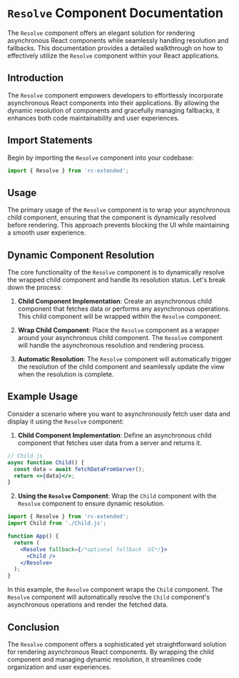# `Resolve` Component Documentation

The `Resolve` component offers an elegant solution for rendering asynchronous React components while seamlessly handling resolution and fallbacks. This documentation provides a detailed walkthrough on how to effectively utilize the `Resolve` component within your React applications.


## Introduction

The `Resolve` component empowers developers to effortlessly incorporate asynchronous React components into their applications. By allowing the dynamic resolution of components and gracefully managing fallbacks, it enhances both code maintainability and user experiences.

## Import Statements

Begin by importing the `Resolve` component into your codebase:

```jsx
import { Resolve } from 'rc-extended';
```

## Usage

The primary usage of the `Resolve` component is to wrap your asynchronous child component, ensuring that the component is dynamically resolved before rendering. This approach prevents blocking the UI while maintaining a smooth user experience.

## Dynamic Component Resolution

The core functionality of the `Resolve` component is to dynamically resolve the wrapped child component and handle its resolution status. Let's break down the process:

1. **Child Component Implementation**: Create an asynchronous child component that fetches data or performs any asynchronous operations. This child component will be wrapped within the `Resolve` component.

2. **Wrap Child Component**: Place the `Resolve` component as a wrapper around your asynchronous child component. The `Resolve` component will handle the asynchronous resolution and rendering process.

3. **Automatic Resolution**: The `Resolve` component will automatically trigger the resolution of the child component and seamlessly update the view when the resolution is complete.

## Example Usage

Consider a scenario where you want to asynchronously fetch user data and display it using the `Resolve` component:

1. **Child Component Implementation**: Define an asynchronous child component that fetches user data from a server and returns it.

```jsx
// Child.js
async function Child() {
  const data = await fetchDataFromServer();
  return <>{data}</>;
}
```

2. **Using the `Resolve` Component**: Wrap the `Child` component with the `Resolve` component to ensure dynamic resolution.

```jsx
import { Resolve } from 'rc-extended';
import Child from './Child.js';

function App() {
  return (
    <Resolve fallback={/*optional fallback  UI*/}>
      <Child />
    </Resolve>
  );
}
```

In this example, the `Resolve` component wraps the `Child` component. The `Resolve` component will automatically resolve the `Child` component's asynchronous operations and render the fetched data.

## Conclusion

The `Resolve` component offers a sophisticated yet straightforward solution for rendering asynchronous React components. By wrapping the child component and managing dynamic resolution, it streamlines code organization and user experiences.